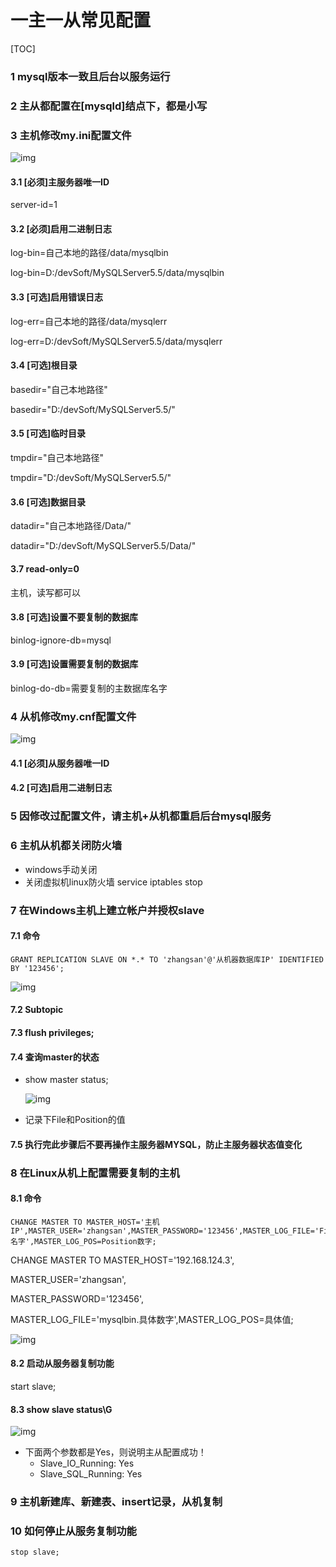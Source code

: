 # 一主一从常见配置

[TOC]

### 1 mysql版本一致且后台以服务运行

### 2 主从都配置在[mysqld]结点下，都是小写

### 3 主机修改my.ini配置文件

![img](C:/Users/hp/AppData/Local/Temp/mindmaster/1222330925/bin/C171F87E-2F44-4D26-9FF0-011B0CD3CF30.png)

#### 3.1 [必须]主服务器唯一ID

server-id=1

#### 3.2 [必须]启用二进制日志

log-bin=自己本地的路径/data/mysqlbin

log-bin=D:/devSoft/MySQLServer5.5/data/mysqlbin

#### 3.3 [可选]启用错误日志

log-err=自己本地的路径/data/mysqlerr

log-err=D:/devSoft/MySQLServer5.5/data/mysqlerr

#### 3.4 [可选]根目录

basedir="自己本地路径"

basedir="D:/devSoft/MySQLServer5.5/"

#### 3.5 [可选]临时目录

tmpdir="自己本地路径"

tmpdir="D:/devSoft/MySQLServer5.5/"

#### 3.6 [可选]数据目录

datadir="自己本地路径/Data/"

datadir="D:/devSoft/MySQLServer5.5/Data/"

#### 3.7 read-only=0

主机，读写都可以

#### 3.8 [可选]设置不要复制的数据库

binlog-ignore-db=mysql

#### 3.9 [可选]设置需要复制的数据库

binlog-do-db=需要复制的主数据库名字

### 4 从机修改my.cnf配置文件

![img](C:/Users/hp/AppData/Local/Temp/mindmaster/1222330925/bin/DDDE9E11-A83D-47E9-B592-4B3EE2271442.png) 

#### 4.1 [必须]从服务器唯一ID

#### 4.2 [可选]启用二进制日志

### 5 因修改过配置文件，请主机+从机都重启后台mysql服务

### 6 主机从机都关闭防火墙

- windows手动关闭
- 关闭虚拟机linux防火墙    service iptables stop

### 7 在Windows主机上建立帐户并授权slave

#### 7.1 命令
```
GRANT REPLICATION SLAVE ON *.* TO 'zhangsan'@'从机器数据库IP' IDENTIFIED BY '123456';
```
![img](C:/Users/hp/AppData/Local/Temp/mindmaster/1222330925/bin/9428CAA1-363C-430F-9B65-9C442701B1F1.png) 

#### 7.2 Subtopic

#### 7.3 flush privileges;

#### 7.4 查询master的状态

- show master status;

  ![img](C:/Users/hp/AppData/Local/Temp/mindmaster/1222330925/bin/CF9227BF-AF6C-4EDE-8A39-EEB01A91ACCB.png) 

- 记录下File和Position的值

#### 7.5 执行完此步骤后不要再操作主服务器MYSQL，防止主服务器状态值变化

### 8 在Linux从机上配置需要复制的主机

#### 8.1 命令
```
CHANGE MASTER TO MASTER_HOST='主机IP',MASTER_USER='zhangsan',MASTER_PASSWORD='123456',MASTER_LOG_FILE='File名字',MASTER_LOG_POS=Position数字;
```
CHANGE MASTER TO MASTER_HOST='192.168.124.3',

MASTER_USER='zhangsan',

MASTER_PASSWORD='123456',

MASTER_LOG_FILE='mysqlbin.具体数字',MASTER_LOG_POS=具体值;

![img](C:/Users/hp/AppData/Local/Temp/mindmaster/1222330925/bin/2334CCBD-714A-486E-9160-3BAC2D494003.png) 
#### 8.2 启动从服务器复制功能

start slave;

#### 8.3 show slave status\G

![img](C:/Users/hp/AppData/Local/Temp/mindmaster/1222330925/bin/64B98240-7301-438C-8178-FCF04B73934B.png) 

- 下面两个参数都是Yes，则说明主从配置成功！
  - Slave_IO_Running: Yes
  - Slave_SQL_Running: Yes

### 9 主机新建库、新建表、insert记录，从机复制

### 10 如何停止从服务复制功能

```
stop slave;
```

